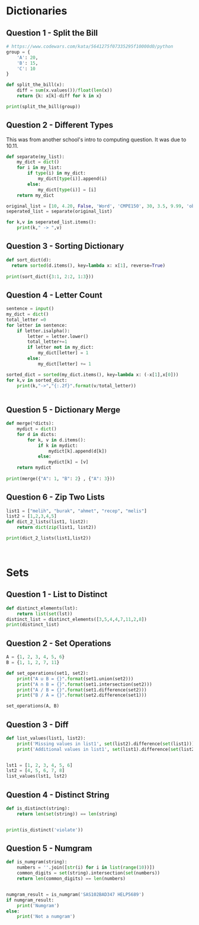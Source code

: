 # Dictionaries

## Question 1 - Split the Bill
```python
# https://www.codewars.com/kata/5641275f07335295f10000d0/python
group = {
    'A': 20,
    'B': 15,
    'C': 10
}

def split_the_bill(x):
    diff = sum(x.values())/float(len(x))
    return {k: x[k]-diff for k in x}

print(split_the_bill(group)) 
```

## Question 2 - Different Types
This was from another school's intro to computing question. It was due to 10.11.
```python
def separate(my_list):
    my_dict = dict()
    for i in my_list:
        if type(i) in my_dict:
            my_dict[type(i)].append(i)
        else:
            my_dict[type(i)] = [i]
    return my_dict

original_list = [10, 4.20, False, 'Word', 'CMPE150', 30, 3.5, 9.99, 'oblivion', True, 68, 88, "88"]
seperated_list = separate(original_list)

for k,v in seperated_list.items():
    print(k," -> ",v)
```

## Question 3 - Sorting Dictionary

```python
def sort_dict(d):
  return sorted(d.items(), key=lambda x: x[1], reverse=True)
 
print(sort_dict({3:1, 2:2, 1:3}))
```

## Question 4 - Letter Count 

```python
sentence = input()
my_dict = dict()
total_letter =0
for letter in sentence:
    if letter.isalpha():
        letter = letter.lower()
        total_letter+=1
        if letter not in my_dict:
            my_dict[letter] = 1
        else:
            my_dict[letter] += 1

sorted_dict = sorted(my_dict.items(), key=lambda x: (-x[1],x[0]))
for k,v in sorted_dict:
    print(k,"->","{:.2f}".format(v/total_letter))
    
```

## Question 5 - Dictionary Merge
```python
def merge(*dicts):
    mydict = dict()
    for d in dicts:
        for k, v in d.items():
            if k in mydict:
                mydict[k].append(d[k])
            else:
                mydict[k] = [v]
    return mydict
    
print(merge({"A": 1, "B": 2} , {"A": 3}))
```


## Question 6 - Zip Two Lists 

```python
list1 = ["melih", "burak", "ahmet", "recep", "melis"]
list2 = [1,2,3,4,5]
def dict_2_lists(list1, list2):
    return dict(zip(list1, list2))

print(dict_2_lists(list1,list2))

    
```


# Sets

## Question 1 - List to Distinct

```python 
def distinct_elements(lst):
    return list(set(lst))
distinct_list = distinct_elements([3,5,4,4,7,11,2,8])
print(distinct_list)
```

## Question 2 - Set Operations

```python
A = {1, 2, 3, 4, 5, 6}
B = {1, 1, 2, 7, 11}

def set_operations(set1, set2):
    print("A ∪ B = {}".format(set1.union(set2)))
    print("A ∩ B = {}".format(set1.intersection(set2)))
    print("A / B = {}".format(set1.difference(set2)))
    print("B / A = {}".format(set2.difference(set1)))

set_operations(A, B)

```

## Question 3 - Diff

```python
def list_values(list1, list2):
    print('Missing values in list1', set(list2).difference(set(list1)))
    print('Additional values in list1', set(list1).difference(set(list2)))


lst1 = [1, 2, 3, 4, 5, 6]
lst2 = [4, 5, 6, 7, 8]
list_values(lst1, lst2)
```

## Question 4 - Distinct String

```python
def is_distinct(string):
    return len(set(string)) == len(string)


print(is_distinct('violate'))
```

## Question 5 - Numgram

```python
def is_numgram(string):
    numbers = ''.join([str(i) for i in list(range(10))])
    common_digits = set(string).intersection(set(numbers))
    return len(common_digits) == len(numbers)


numgram_result = is_numgram('SAS102BAD347 HELP5689')
if numgram_result:
    print('Numgram')
else:
    print('Not a numgram')
```
